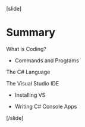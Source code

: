 [slide]
# Summary
What is Coding?

* Commands and Programs

The C# Language

The Visual Studio IDE

* Installing VS

* Writing C# Console Apps

[/slide]